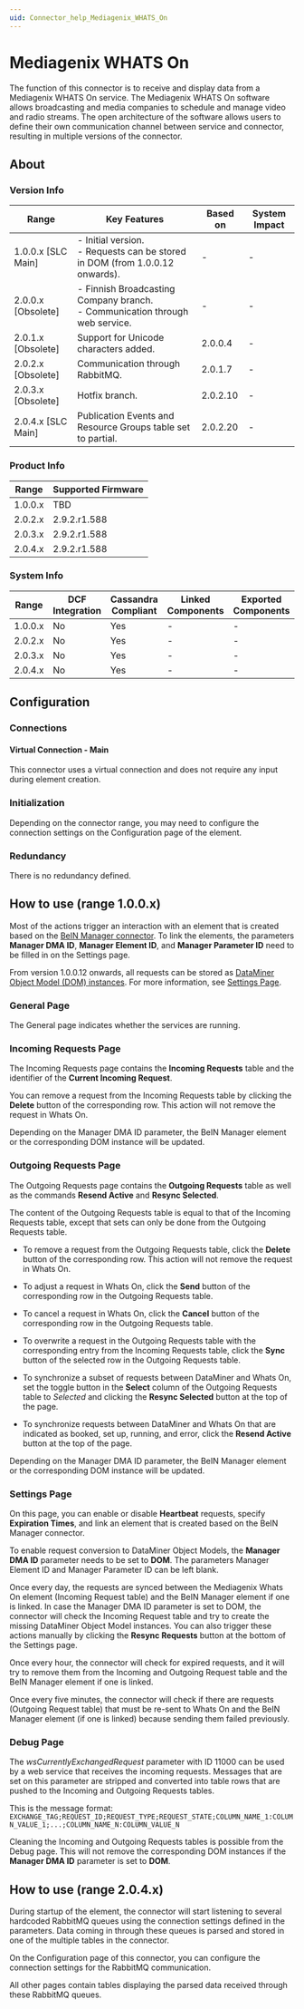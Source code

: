 ```yaml
---
uid: Connector_help_Mediagenix_WHATS_On
---
```


# Mediagenix WHATS On

The function of this connector is to receive and display data from a Mediagenix WHATS On service. The Mediagenix WHATS On software allows broadcasting and media companies to schedule and manage video and radio streams. The open architecture of the software allows users to define their own communication channel between service and connector, resulting in multiple versions of the connector.

## About

### Version Info

| Range              | Key Features                                                                    | Based on | System Impact |
|--------------------|---------------------------------------------------------------------------------|----------|---------------|
| 1.0.0.x [SLC Main] | - Initial version. <br>- Requests can be stored in DOM (from 1.0.0.12 onwards). | -        | -             |
| 2.0.0.x [Obsolete] | - Finnish Broadcasting Company branch. <br>- Communication through web service. | -        | -             |
| 2.0.1.x [Obsolete] | Support for Unicode characters added.                                           | 2.0.0.4  | -             |
| 2.0.2.x [Obsolete] | Communication through RabbitMQ.                                                 | 2.0.1.7  | -             |
| 2.0.3.x [Obsolete] | Hotfix branch.                                                                  | 2.0.2.10 | -             |
| 2.0.4.x [SLC Main] | Publication Events and Resource Groups table set to partial.                    | 2.0.2.20 | -             |

### Product Info

| Range     | Supported Firmware     |
|-----------|------------------------|
| 1.0.0.x   | TBD                    |
| 2.0.2.x   | 2.9.2.r1.588           |
| 2.0.3.x   | 2.9.2.r1.588           |
| 2.0.4.x   | 2.9.2.r1.588           |

### System Info

| Range     | DCF Integration     | Cassandra Compliant     | Linked Components     | Exported Components     |
|-----------|---------------------|-------------------------|-----------------------|-------------------------|
| 1.0.0.x   | No                  | Yes                     | -                     | -                       |
| 2.0.2.x   | No                  | Yes                     | -                     | -                       |
| 2.0.3.x   | No                  | Yes                     | -                     | -                       |
| 2.0.4.x   | No                  | Yes                     | -                     | -                       |

## Configuration

### Connections

#### Virtual Connection - Main

This connector uses a virtual connection and does not require any input during element creation.

### Initialization

Depending on the connector range, you may need to configure the connection settings on the Configuration page of the element.

### Redundancy

There is no redundancy defined.

## How to use (range 1.0.0.x)

Most of the actions trigger an interaction with an element that is created based on the [BeIN Manager connector](https://catalog.dataminer.services/details/connector/3437). To link the elements, the parameters **Manager DMA ID**, **Manager Element ID**, and **Manager Parameter ID** need to be filled in on the Settings page.

From version 1.0.0.12 onwards, all requests can be stored as [DataMiner Object Model (DOM) instances](https://docs.dataminer.services/user-guide/Advanced_Modules/DOM/DOM.html). For more information, see [Settings Page](#settings-page).

### General Page

The General page indicates whether the services are running.

### Incoming Requests Page

The Incoming Requests page contains the **Incoming Requests** table and the identifier of the **Current Incoming Request**.

You can remove a request from the Incoming Requests table by clicking the **Delete** button of the corresponding row. This action will not remove the request in Whats On.

Depending on the Manager DMA ID parameter, the BeIN Manager element or the corresponding DOM instance will be updated.

### Outgoing Requests Page

The Outgoing Requests page contains the **Outgoing Requests** table as well as the commands **Resend Active** and **Resync Selected**.

The content of the Outgoing Requests table is equal to that of the Incoming Requests table, except that sets can only be done from the Outgoing Requests table.

- To remove a request from the Outgoing Requests table, click the **Delete** button of the corresponding row. This action will not remove the request in Whats On.

- To adjust a request in Whats On, click the **Send** button of the corresponding row in the Outgoing Requests table.

- To cancel a request in Whats On, click the **Cancel** button of the corresponding row in the Outgoing Requests table.

- To overwrite a request in the Outgoing Requests table with the corresponding entry from the Incoming Requests table, click the **Sync** button of the selected row in the Outgoing Requests table.

- To synchronize a subset of requests between DataMiner and Whats On, set the toggle button in the **Select** column of the Outgoing Requests table to *Selected* and clicking the **Resync Selected** button at the top of the page.

- To synchronize requests between DataMiner and Whats On that are indicated as booked, set up, running, and error, click the **Resend Active** button at the top of the page.

Depending on the Manager DMA ID parameter, the BeIN Manager element or the corresponding DOM instance will be updated.

### Settings Page

On this page, you can enable or disable **Heartbeat** requests, specify **Expiration Times**, and link an element that is created based on the BeIN Manager connector.

To enable request conversion to DataMiner Object Models, the **Manager DMA ID** parameter needs to be set to **DOM**. The parameters Manager Element ID and Manager Parameter ID can be left blank.

Once every day, the requests are synced between the Mediagenix Whats On element (Incoming Request table) and the BeIN Manager element if one is linked. In case the Manager DMA ID parameter is set to DOM, the connector will check the Incoming Request table and try to create the missing DataMiner Object Model instances. You can also trigger these actions manually by clicking the **Resync Requests** button at the bottom of the Settings page.

Once every hour, the connector will check for expired requests, and it will try to remove them from the Incoming and Outgoing Request table and the BeIN Manager element if one is linked.

Once every five minutes, the connector will check if there are requests (Outgoing Request table) that must be re-sent to Whats On and the BeIN Manager element (if one is linked) because sending them failed previously.

### Debug Page

The *wsCurrentlyExchangedRequest* parameter with ID 11000 can be used by a web service that receives the incoming requests. Messages that are set on this parameter are stripped and converted into table rows that are pushed to the Incoming and Outgoing Requests tables.

This is the message format:
`EXCHANGE_TAG;REQUEST_ID;REQUEST_TYPE;REQUEST_STATE;COLUMN_NAME_1:COLUMN_VALUE_1;...;COLUMN_NAME_N:COLUMN_VALUE_N`

Cleaning the Incoming and Outgoing Requests tables is possible from the Debug page. This will not remove the corresponding DOM instances if the **Manager DMA ID** parameter is set to **DOM**.

## How to use (range 2.0.4.x)

During startup of the element, the connector will start listening to several hardcoded RabbitMQ queues using the connection settings defined in the parameters. Data coming in through these queues is parsed and stored in one of the multiple tables in the connector.

On the Configuration page of this connector, you can configure the connection settings for the RabbitMQ communication.

All other pages contain tables displaying the parsed data received through these RabbitMQ queues.
